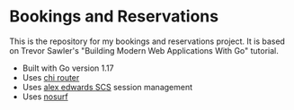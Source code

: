 # Bookings and Reservations


This is the repository for my bookings and reservations project.
It is based on Trevor Sawler's "Building Modern Web Applications With Go" tutorial.

- Built with Go version 1.17
- Uses [chi router](https://github.com/go-chi/chi) 
- Uses [alex edwards SCS](https://github.com/alexedwards/scs) session management
- Uses [nosurf](https://githum.com/justinas/nosurf)